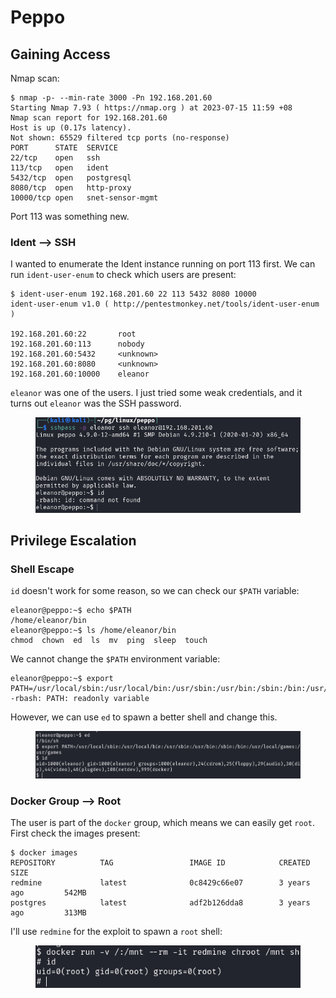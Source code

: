 # Peppo

## Gaining Access

Nmap scan:

```
$ nmap -p- --min-rate 3000 -Pn 192.168.201.60 
Starting Nmap 7.93 ( https://nmap.org ) at 2023-07-15 11:59 +08
Nmap scan report for 192.168.201.60
Host is up (0.17s latency).
Not shown: 65529 filtered tcp ports (no-response)
PORT      STATE  SERVICE
22/tcp    open   ssh
113/tcp   open   ident
5432/tcp  open   postgresql
8080/tcp  open   http-proxy
10000/tcp open   snet-sensor-mgmt
```

Port 113 was something new.

### Ident --> SSH

I wanted to enumerate the Ident instance running on port 113 first. We can run `ident-user-enum` to check which users are present:

```
$ ident-user-enum 192.168.201.60 22 113 5432 8080 10000
ident-user-enum v1.0 ( http://pentestmonkey.net/tools/ident-user-enum )

192.168.201.60:22       root
192.168.201.60:113      nobody
192.168.201.60:5432     <unknown>
192.168.201.60:8080     <unknown>
192.168.201.60:10000    eleanor
```

`eleanor` was one of the users. I just tried some weak credentials, and it turns out `eleanor` was the SSH password.&#x20;

<figure><img src="../../../.gitbook/assets/image (36).png" alt=""><figcaption></figcaption></figure>

## Privilege Escalation

### Shell Escape

`id` doesn't work for some reason, so we can check our `$PATH` variable:

```
eleanor@peppo:~$ echo $PATH
/home/eleanor/bin
eleanor@peppo:~$ ls /home/eleanor/bin
chmod  chown  ed  ls  mv  ping  sleep  touch
```

We cannot change the `$PATH` environment variable:

```
eleanor@peppo:~$ export PATH=/usr/local/sbin:/usr/local/bin:/usr/sbin:/usr/bin:/sbin:/bin:/usr/local/games:/usr/games
-rbash: PATH: readonly variable
```

However, we can use `ed` to spawn a better shell and change this.&#x20;

<figure><img src="../../../.gitbook/assets/image (7).png" alt=""><figcaption></figcaption></figure>

### Docker Group --> Root

The user is part of the `docker` group, which means we can easily get `root`. First check the images present:

```
$ docker images
REPOSITORY          TAG                 IMAGE ID            CREATED             SIZE
redmine             latest              0c8429c66e07        3 years ago         542MB
postgres            latest              adf2b126dda8        3 years ago         313MB
```

I'll use `redmine` for the exploit to spawn a `root` shell:

<figure><img src="../../../.gitbook/assets/image (12).png" alt=""><figcaption></figcaption></figure>
